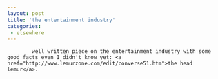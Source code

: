 ```yaml
---
layout: post
title: 'the entertainment industry'
categories:
 - elsewhere
---
```


			well written piece on the entertainment industry with some good facts even I didn't know yet: <a href="http://www.lemurzone.com/edit/converse51.htm">the head lemur</a>.


			
